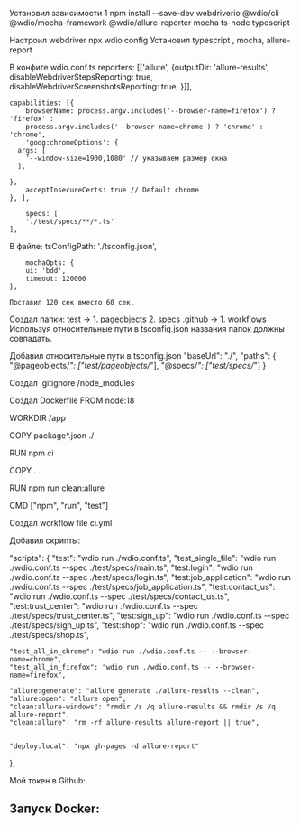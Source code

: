 
Установил зависимости
1 npm install --save-dev webdriverio @wdio/cli @wdio/mocha-framework @wdio/allure-reporter mocha ts-node typescript

Настроил webdriver
npx wdio config
Установил typescript , mocha, allure-report

В конфиге wdio.conf.ts
    reporters: [['allure', {outputDir: 'allure-results',
        disableWebdriverStepsReporting: true,
        disableWebdriverScreenshotsReporting: true,
    }]],

    capabilities: [{
        browserName: process.argv.includes('--browser-name=firefox') ? 'firefox' : 
        process.argv.includes('--browser-name=chrome') ? 'chrome' : 'chrome',
        'goog:chromeOptions': {
      args: [
        '--window-size=1900,1080' // указываем размер окна
      ],
      
    },
        acceptInsecureCerts: true // Default chrome
    }, ],

        specs: [
        './test/specs/**/*.ts'
    ],

В файле:
    tsConfigPath: './tsconfig.json',

        mochaOpts: {
        ui: 'bdd',
        timeout: 120000
    },

    Поставил 120 сек вместо 60 сек.

Создал папки:
test -> 1. pageobjects 2. specs
.github -> 1. workflows
Используя относительные пути в tsconfig.json названия папок должны совпадать.

Добавил относительные пути в tsconfig.json
"baseUrl": "./",
        "paths": {
          "@pageobjects/*": ["test/pageobjects/*"],
          "@specs/*": ["test/specs/*"]
        }

Создал .gitignore /node_modules

Создал Dockerfile
FROM node:18

WORKDIR /app

COPY package*.json ./

RUN npm ci

COPY . .

RUN npm run clean:allure

CMD ["npm", "run", "test"]

Создал workflow file ci.yml

Добавил скрипты:

 "scripts": {
    "test": "wdio run ./wdio.conf.ts",
    "test_single_file": "wdio run ./wdio.conf.ts --spec ./test/specs/main.ts",
    "test:login": "wdio run ./wdio.conf.ts --spec ./test/specs/login.ts",
    "test:job_application": "wdio run ./wdio.conf.ts --spec ./test/specs/job_application.ts",
    "test:contact_us": "wdio run ./wdio.conf.ts --spec ./test/specs/contact_us.ts",
    "test:trust_center": "wdio run ./wdio.conf.ts --spec ./test/specs/trust_center.ts", 
    "test:sign_up": "wdio run ./wdio.conf.ts --spec ./test/specs/sign_up.ts",
    "test:shop": "wdio run ./wdio.conf.ts --spec ./test/specs/shop.ts",

    "test_all_in_chrome": "wdio run ./wdio.conf.ts -- --browser-name=chrome",
    "test_all_in_firefox": "wdio run ./wdio.conf.ts -- --browser-name=firefox",

    "allure:generate": "allure generate ./allure-results --clean",
    "allure:open": "allure open",
    "clean:allure-windows": "rmdir /s /q allure-results && rmdir /s /q allure-report",
    "clean:allure": "rm -rf allure-results allure-report || true",
    
    
    "deploy:local": "npx gh-pages -d allure-report"
  },

Мой токен в Github:

Запуск Docker: 
- 



